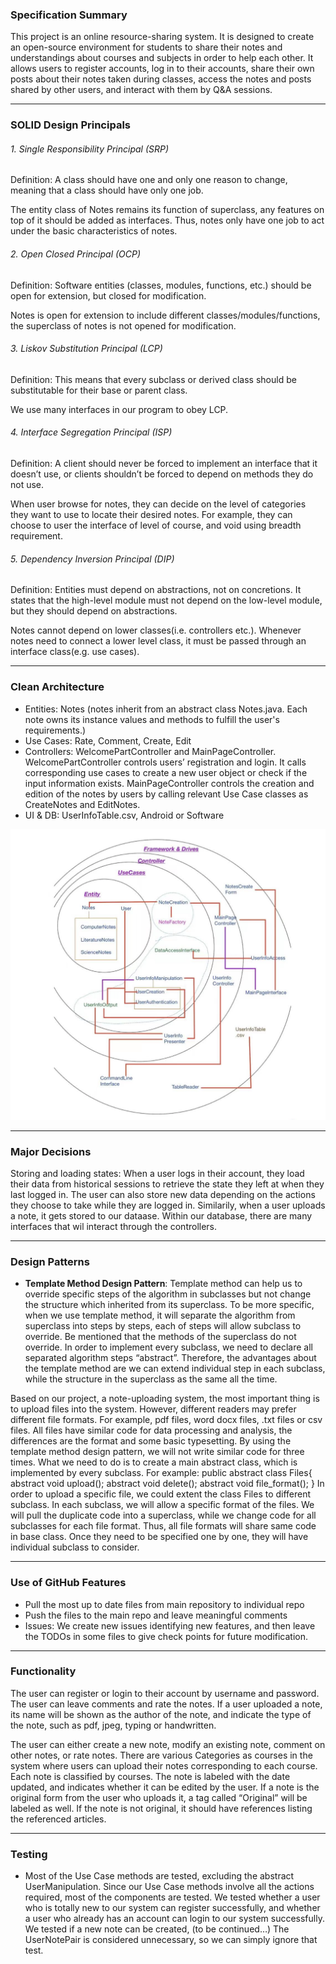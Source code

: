
### Specification Summary
This project is an online resource-sharing system. It is designed to create an open-source environment for students to share their notes and understandings about courses and subjects in order to help each other. It allows users to register accounts, log in to their accounts, share their own posts about their notes taken during classes, access the notes and posts shared by other users, and interact with them by Q&A sessions.

***
### SOLID Design Principals

###### 1. Single Responsibility Principal (SRP)

Definition: A class should have one and only one reason to change, meaning that a class should have only one job.

The entity class of Notes remains its function of superclass, any features on top of it should be added as interfaces. Thus, notes only have one job to act under the basic characteristics of notes.

###### 2. Open Closed Principal (OCP)

Definition: Software entities (classes, modules, functions, etc.) should be open for extension, but closed for modification.

Notes is open for extension to include different classes/modules/functions, the superclass of notes is not opened for modification.


###### 3. Liskov Substitution Principal (LCP)

Definition: This means that every subclass or derived class should be substitutable for their base or parent class.

We use many interfaces in our program to obey LCP. 


###### 4. Interface Segregation Principal (ISP)

Definition: A client should never be forced to implement an interface that it doesn’t use, or clients shouldn’t be forced to depend on methods they do not use.

When user browse for notes, they can decide on the level of categories they want to use to locate their desired notes. For example, they can choose to user the interface of level of course, and void using breadth requirement.

###### 5. Dependency Inversion Principal (DIP)

Definition: Entities must depend on abstractions, not on concretions. It states that the high-level module must not depend on the low-level module, but they should depend on abstractions.

Notes cannot depend on lower classes(i.e. controllers etc.). Whenever notes need to connect a lower level class, it must be passed through an interface class(e.g. use cases).

  
***
### Clean Architecture 

- Entities: Notes (notes inherit from an abstract class Notes.java. Each note owns its instance values and methods to fulfill the user's requirements.)
- Use Cases: Rate, Comment, Create, Edit
- Controllers: WelcomePartController and MainPageController. WelcomePartController controls users’ registration and login. It calls corresponding use cases to create a new user object or check if the input information exists. MainPageController controls the creation and edition of the notes by users by calling relevant Use Case classes as CreateNotes and EditNotes.
- UI & DB: UserInfoTable.csv, Android or Software

![Diagram](ClearArchitectureDIagram.png)

***
### Major Decisions 

Storing and loading states: When a user logs in their account, they load their data from historical sessions to retrieve the state they left at when they last logged in. The user can also store new data depending on the actions they choose to take while they are logged in. Similarily, when a user uploads a note, it gets stored to our dataase. Within our database, there are many interfaces that wil interact through the controllers.



***
### Design Patterns
- **Template Method Design Pattern**: 
 Template method can help us to override specific steps of the algorithm in subclasses
but not change the structure which inherited from its superclass. To be more specific,
when we use template method, it will separate the algorithm from superclass into steps
by steps, each of steps will allow subclass to override. Be mentioned that the methods
of the superclass do not override. In order to implement every subclass, we need to
declare all separated algorithm steps “abstract”. Therefore, the advantages about the
template method are we can extend individual step in each subclass, while the structure
in the superclass as the same all the time. 

Based on our project, a note-uploading system, the most important thing is to upload files into the system. However, different readers may prefer different file formats. For example, pdf files, word docx files, .txt files or csv files. All files have similar code for data processing and analysis, the differences are the format and some basic typesetting. By using the template method design pattern, we will not write similar code for three times. What we need to do is to create a main abstract class, which is
implemented by every subclass. 
For example:
public abstract class Files{
    abstract void upload();
    abstract void delete();
    abstract void file_format();
    }
In order to upload a specific file, we could extent the class Files to different subclass. 
In each subclass, we will allow a specific format of the files.
We will pull the duplicate code into a superclass, while we change code for all 
subclasses for each file format. Thus, all file formats will share same code in base 
class. Once they need to be specified one by one, they will have individual subclass to 
consider.

***
### Use of GitHub Features
- Pull the most up to date files from main repository to individual repo
- Push the files to the main repo and leave meaningful comments
- Issues: We create new issues identifying new features, and then leave the TODOs in some files to give check points for future modification.

***
### Functionality  

The user can register or login to their account by username and password. The user can leave comments and rate the notes. If a user uploaded a note, its name will be shown as the author of the note, and indicate the type of the note, such as pdf, jpeg, typing or handwritten.

The user can either create a new note, modify an existing note, comment on other notes, or rate notes. There are various Categories as courses in the system where users can upload their notes corresponding to each course. Each note is classified by courses. The note is labeled with the date updated, and indicates whether it can be edited by the user. If a note is the original form from the user who uploads it, a tag called “Original” will be labeled as well. If the note is not original, it should have references listing the referenced articles.



***
### Testing
- Most of the Use Case methods are tested, excluding the abstract UserManipulation. Since our Use Case methods involve all the actions required, most of the components are tested. We tested whether a user who is totally new to our system can register successfully, and whether a user who already has an account can login to our system successfully. We tested if a new note can be created, (to be continued…) The UserNotePair is considered unnecessary, so we can simply ignore that test.





